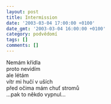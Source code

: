 ```yaml
---
layout: post
title: Intermission
date: '2003-03-04 17:00:00 +0100'
date_gmt: '2003-03-04 16:00:00 +0100'
category: podvědomí
tags: []
comments: []
---
```


<p>Nemám křídla<br>proto nevidím<br>ale létám<br>vítr mi hučí v uších<br>před očima mám chuť stromů<br>...pak to někdo vypnul...</p>
